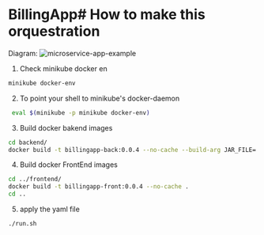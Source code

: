 # BillingApp# How to make this orquestration
Diagram:
![microservice-app-example](/BillingApp/images/diagram.png)

1. Check minikube docker  en 
```sh
minikube docker-env
```
2. To point your shell to minikube's docker-daemon
```sh
 eval $(minikube -p minikube docker-env)
```
3. Build docker bakend images 
```sh
cd backend/
docker build -t billingapp-back:0.0.4 --no-cache --build-arg JAR_FILE=./*jar .
```
4. Build docker FrontEnd images 
```sh
cd ../frontend/
docker build -t billingapp-front:0.0.4 --no-cache .
cd ..
```
5. apply the yaml file
```sh
./run.sh
```	